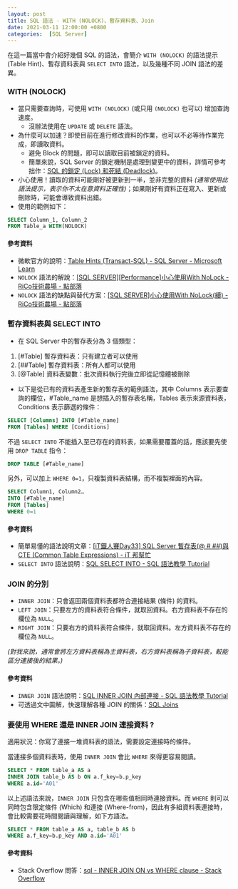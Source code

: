 ```yaml
---
layout: post
title: SQL 語法 - WITH (NOLOCK)、暫存資料表、Join
date: 2021-03-11 12:00:00 +0800
categories:  [SQL Server]
--- 
```


在這一篇當中會介紹好幾個 SQL 的語法，會簡介 `WITH (NOLOCK)` 的語法提示 (Table Hint)、暫存資料表與 `SELECT INTO` 語法，以及幾種不同 JOIN 語法的差異。 

### WITH (NOLOCK)

- 當只需要查詢時，可使用 `WITH (NOLOCK)` (或只用 `(NOLOCK)` 也可以) 增加查詢速度。
  - 沒辦法使用在 `UPDATE` 或 `DELETE` 語法。
- 為什麼可以加速？即使目前在進行修改資料的作業，也可以不必等待作業完成，即讀取資料。
  - 避免 Block 的問題，即可以讀取目前被鎖定的資料。
  - 簡單來說，SQL Server 的鎖定機制是處理到變更中的資料，詳情可參考拙作：[SQL 的鎖定 (Lock) 和死結 (Deadlock)](/SQL_Lock_Deadlock/)。
- 小心使用！讀取的資料可能剛好被更新到一半，並非完整的資料 *(通常使用此語法提示，表示你不太在意資料正確性)*；如果剛好有資料正在寫入、更新或刪除時，可能會導致資料出錯。
- 使用的範例如下：

``` sql
SELECT Column_1, Column_2 
FROM Table_a WITH(NOLOCK)
```

#### 參考資料

- 微軟官方的說明：[Table Hints (Transact-SQL) - SQL Server - Microsoft Learn](https://learn.microsoft.com/en-us/sql/t-sql/queries/hints-transact-sql-table?view=sql-server-ver16#readuncommitted)
- `NOLOCK` 語法的解說：[[SQL SERVER][Performance]小心使用With NoLock - RiCo技術農場 - 點部落](https://dotblogs.com.tw/ricochen/2011/04/15/22758)
- `NOLOCK` 語法的缺點與替代方案：[[SQL SERVER]小心使用With NoLock(續) - RiCo技術農場 - 點部落](https://dotblogs.com.tw/ricochen/2014/05/04/144966)

### 暫存資料表與 SELECT INTO

- 在 SQL Server 中的暫存表分為 3 個類型： 

1. [#Table] 暫存資料表：只有建立者可以使用
2. [##Table] 暫存資料表：所有人都可以使用
3. [@Table] 資料表變數：批次資料執行完後立即從記憶體被刪除

- 以下是從已有的資料表產生新的暫存表的範例語法，其中 Columns 表示要查詢的欄位，#Table_name 是想插入的暫存表名稱，Tables 表示來源資料表，Conditions 表示篩選的條件：

``` sql
SELECT [Columns] INTO [#Table_name] 
FROM [Tables] WHERE [Conditions]
```

不過 `SELECT INTO` 不能插入至已存在的資料表，如果需要覆蓋的話，應該要先使用 `DROP TABLE` 指令：

```sql
DROP TABLE [#Table_name]
```

另外，可以加上 `WHERE 0=1`，只複製資料表結構，而不複製裡面的內容。

```sql
SELECT Column1, Column2… 
INTO [#Table_name] 
FROM [Tables]
WHERE 0=1
```

#### 參考資料

- 簡單易懂的語法說明文章：[[iT鐵人賽Day33] SQL Server 暫存表(@ # ##)與CTE (Common Table Expressions) - iT 邦幫忙](https://ithelp.ithome.com.tw/articles/10225120)
- `SELECT INTO` 語法說明：[SQL SELECT INTO - SQL 語法教學 Tutorial](https://www.fooish.com/sql/select-into.html)

### JOIN 的分別

- `INNER JOIN`：只會返回兩個資料表都符合連接結果 (條件) 的資料。
- `LEFT JOIN`：只要左方的資料表符合條件，就取回資料。右方資料表不存在的欄位為 `NULL`。
- `RIGHT JOIN`：只要右方的資料表符合條件，就取回資料。左方資料表不存在的欄位為 `NULL`。

*(對我來說，通常會將左方資料表稱為主資料表，右方資料表稱為子資料表，較能區分連接後的結果。)*

#### 參考資料

- `INNER JOIN` 語法說明：[SQL INNER JOIN 內部連接 - SQL 語法教學 Tutorial](https://www.fooish.com/sql/inner-join.html)
- 可透過文中圖解，快速理解各種 JOIN 的關係：[SQL Joins](https://www.w3schools.com/sql/sql_join.asp) 

### 要使用 WHERE 還是 INNER JOIN 連接資料 ?

適用狀況：你寫了連接一堆資料表的語法，需要設定連接時的條件。

當連接多個資料表時，使用 `INNER JOIN` 會比 `WHERE` 來得更容易閱讀。

``` sql
SELECT * FROM table_a AS a
INNER JOIN table_b AS b ON a.f_key=b.p_key
WHERE a.id='A01'
```

以上述語法來說，`INNER JOIN` 只包含在哪些值相同時連接資料。而 `WHERE` 則可以同時包含限定條件 (Which) 和連接 (Where-from)，因此有多組資料表連接時，會比較需要花時間閱讀與理解，如下方語法。

``` sql
SELECT * FROM table_a AS a, table_b AS b
WHERE a.f_key=b.p_key AND a.id='A01'
```
#### 參考資料

- Stack Overflow 問答：[sql - INNER JOIN ON vs WHERE clause - Stack Overflow](https://stackoverflow.com/questions/1018822/inner-join-on-vs-where-clause)